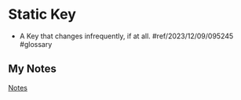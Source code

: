 # Static Key
- A Key that changes infrequently, if at all. #ref/2023/12/09/095245 #glossary 
## My Notes
[Notes](mynotes/static-key-notes.md)
